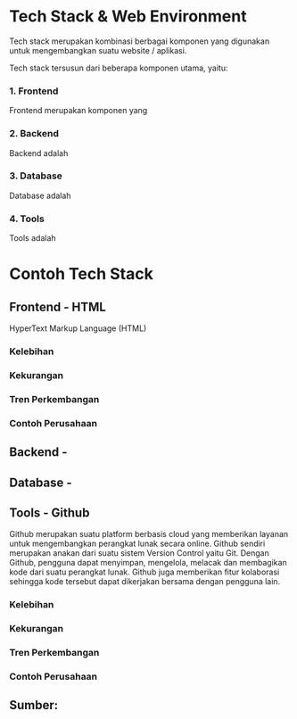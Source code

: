 # Tech Stack & Web Environment
<p>Tech stack merupakan kombinasi berbagai komponen yang digunakan untuk mengembangkan suatu website / aplikasi.</p>
<p>Tech stack tersusun dari beberapa komponen utama, yaitu:</p>

### 1. Frontend
Frontend merupakan komponen yang 
### 2. Backend
Backend adalah
### 3. Database
Database adalah
### 4. Tools
Tools adalah

# Contoh Tech Stack
## Frontend - HTML
<p>HyperText Markup Language (HTML) </p>

### Kelebihan
### Kekurangan

### Tren Perkembangan

### Contoh Perusahaan


## Backend -
## Database -
## Tools - Github
Github merupakan suatu platform berbasis cloud yang memberikan layanan untuk mengembangkan perangkat lunak secara online. Github sendiri merupakan anakan dari suatu sistem Version Control yaitu Git. 
Dengan Github, pengguna dapat menyimpan, mengelola, melacak dan membagikan kode dari suatu perangkat lunak. Github juga memberikan fitur kolaborasi sehingga kode tersebut dapat dikerjakan bersama dengan pengguna lain.


### Kelebihan

### Kekurangan

### Tren Perkembangan

### Contoh Perusahaan


## Sumber: 
